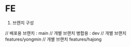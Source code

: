 # FE

1. 브랜치 구성

// 배포용 브랜치 : main
// 개별 브랜치 병합용 : dev
// 개별 브랜치 features/yongmin
// 개별 브랜치 features/hajong
